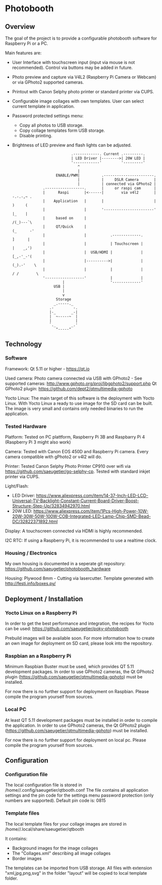 # Photobooth

## Overview

The goal of the project is to provide a configurable photobooth software for Raspberry Pi or a PC. 

Main features are:
- User Interface with touchscreen input (input via mouse is not recommended). Control via buttons may be added in future.
- Photo preview and capture via V4L2 (Raspberry Pi Camera or Webcam) or via GPhoto2 supported cameras.
- Printout with Canon Selphy photo printer or standard printer via CUPS.
- Configurable image collages with own templates. User can select current template in application.
- Password protected settings menu:
	- Copy all photos to USB storage.
	- Copy collage templates form USB storage.
	- Disable printing.
- Brightness of LED preview and flash lights can be adjusted.

                                 .------------. Current .---------.
                                 | LED Driver |-------->| 20W LED |
                                 '------------'         '---------'
                                    ^
                                    |
                          ENABLE/PWM|          .-----------------------.
                                    |          |     DSLR Camera       |
                                    |          | connected via GPhoto2 |
                    .------------------.       |     or raspi cam      |
                    |      Raspi       |<------|        via v4l2       |          -.-.-,~ .   
                    |    Application   |       |                       |          )     (     
                    |                  |       '-----------------------'          |_    |     
                    |     based on     |                                          /(_)---`\   
                    |     QT/Quick     |                                         (_      -'   
                    |                  |           .-------------.                ]      |    
                    |                  |           | Touchscreen |                |    _,')   
                    |                  |  USB/HDMI |             |                [_,-'_-'(   
                    |                  |---------->|             |               (_).-'    \  
                    |                  |           |             |               / /        \ 
                    '------------------'           |             |
                             |                     '-------------'
                         USB |
                             |
                             v 
                          Storage
                         _.-----._   
                       .-         -.
                       |-_       _-|
                       |  ~-----~  |
                       |           |
                       `._       _.'
                          "-----"   
                          
## Technology
### Software
Framework: Qt 5.11 or higher - https://qt.io

Used camera: Photo camera connected via USB with GPhoto2 - See supported cameras: http://www.gphoto.org/proj/libgphoto2/support.php
Qt GPhoto2 plugin: https://github.com/dept2/qtmultimedia-gphoto

Yocto Linux: The main target of this software is the deployment with Yocto Linux. With Yocto Linux a ready to use image for the SD card can be built. The image is very small and contains only needed binaries to run the application.

### Tested Hardware
Platform: Tested on PC plattform, Raspberry Pi 3B and Raspbarry Pi 4 (Raspberry Pi 3 might also work)

Camera: Tested with Canon EOS 450D and Raspberry Pi camera. Every camera compatible with gPhoto2 or v4l2 will do.

Printer: Tested Canon Selphy Photo Printer CP910 over wifi via https://github.com/saeugetier/go-selphy-cp. Tested with standard inkjet printer via CUPS.

Light/Flash: 
- LED Driver: https://www.aliexpress.com/item/14-37-Inch-LED-LCD-Universal-TV-Backlight-Constant-Current-Board-Driver-Boost-Structure-Step-Up/32834942970.html
- 20W LED: https://www.aliexpress.com/item/1Pcs-High-Power-10W-20W-30W-50W-100W-COB-Integrated-LED-Lamp-Chip-SMD-Bead-DC/32822371892.html

Display: A touchscreen connected via HDMI is highly recommended.

I2C RTC: If using a Raspberry Pi, it is recommended to use a realtime clock.

### Housing / Electronics
My own housing is documented in a seperate git repository: https://github.com/saeugetier/photobooth_hardware

Housing: Plywood 8mm - Cutting via lasercutter. Template generated with http://festi.info/boxes.py/

## Deployment / Installation
### Yocto Linux on a Raspberry Pi

In order to get the best performance and integration, the recipes for Yocto can be used: https://github.com/saeugetier/poky-photobooth
 
Prebuild images will be available soon. For more information how to create an own image for deployment on SD card, please look into the repository.

### Raspbian an a Raspberry Pi

Minimum Raspbian Buster must be used, which provides QT 5.11 development packages. In order to use GPhoto2 cameras, the Qt GPhoto2 plugin (https://github.com/saeugetier/qtmultimedia-gphoto) must be installed.

For now there is no further support for deployment on Raspbian. Please compile the program yourself from sources.

### Local PC

At least QT 5.11 development packages must be installed in order to compile the application. In order to use GPhoto2 cameras, the Qt GPhoto2 plugin (https://github.com/saeugetier/qtmultimedia-gphoto) must be installed.

For now there is no further support for deployment on local pc. Please compile the program yourself from sources.

## Configuration

### Configuration file
The local configuration file is stored in /home/<user>/.config/saeugetier/qtbooth.conf
The file contains all application settings and the pin code for the settings menu password protection (only numbers are supported). Default pin code is: 0815

### Template files
The local template files for your collage images are stored in /home/<user>/.local/share/saeugetier/qtbooth

It contains:
- Background images for the image collages
- The "Collages.xml" describing all image collages
- Border images

The templates can be imported from USB storage. All files with extension "xml,jpg,png,svg" in the folder "layout" will be copied to local template folder.
